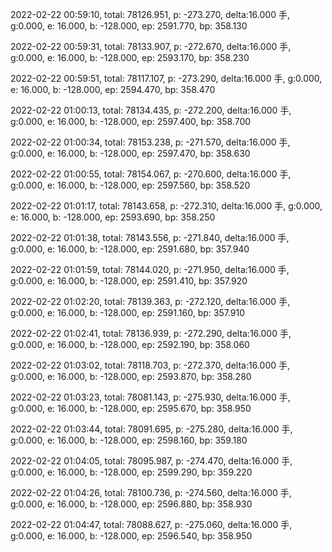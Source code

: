 2022-02-22 00:59:10, total: 78126.951, p: -273.270, delta:16.000 手, g:0.000, e: 16.000, b: -128.000, ep: 2591.770, bp: 358.130

2022-02-22 00:59:31, total: 78133.907, p: -272.670, delta:16.000 手, g:0.000, e: 16.000, b: -128.000, ep: 2593.170, bp: 358.230

2022-02-22 00:59:51, total: 78117.107, p: -273.290, delta:16.000 手, g:0.000, e: 16.000, b: -128.000, ep: 2594.470, bp: 358.470

2022-02-22 01:00:13, total: 78134.435, p: -272.200, delta:16.000 手, g:0.000, e: 16.000, b: -128.000, ep: 2597.400, bp: 358.700

2022-02-22 01:00:34, total: 78153.238, p: -271.570, delta:16.000 手, g:0.000, e: 16.000, b: -128.000, ep: 2597.470, bp: 358.630

2022-02-22 01:00:55, total: 78154.067, p: -270.600, delta:16.000 手, g:0.000, e: 16.000, b: -128.000, ep: 2597.560, bp: 358.520

2022-02-22 01:01:17, total: 78143.658, p: -272.310, delta:16.000 手, g:0.000, e: 16.000, b: -128.000, ep: 2593.690, bp: 358.250

2022-02-22 01:01:38, total: 78143.556, p: -271.840, delta:16.000 手, g:0.000, e: 16.000, b: -128.000, ep: 2591.680, bp: 357.940

2022-02-22 01:01:59, total: 78144.020, p: -271.950, delta:16.000 手, g:0.000, e: 16.000, b: -128.000, ep: 2591.410, bp: 357.920

2022-02-22 01:02:20, total: 78139.363, p: -272.120, delta:16.000 手, g:0.000, e: 16.000, b: -128.000, ep: 2591.160, bp: 357.910

2022-02-22 01:02:41, total: 78136.939, p: -272.290, delta:16.000 手, g:0.000, e: 16.000, b: -128.000, ep: 2592.190, bp: 358.060

2022-02-22 01:03:02, total: 78118.703, p: -272.370, delta:16.000 手, g:0.000, e: 16.000, b: -128.000, ep: 2593.870, bp: 358.280

2022-02-22 01:03:23, total: 78081.143, p: -275.930, delta:16.000 手, g:0.000, e: 16.000, b: -128.000, ep: 2595.670, bp: 358.950

2022-02-22 01:03:44, total: 78091.695, p: -275.280, delta:16.000 手, g:0.000, e: 16.000, b: -128.000, ep: 2598.160, bp: 359.180

2022-02-22 01:04:05, total: 78095.987, p: -274.470, delta:16.000 手, g:0.000, e: 16.000, b: -128.000, ep: 2599.290, bp: 359.220

2022-02-22 01:04:26, total: 78100.736, p: -274.560, delta:16.000 手, g:0.000, e: 16.000, b: -128.000, ep: 2596.880, bp: 358.930

2022-02-22 01:04:47, total: 78088.627, p: -275.060, delta:16.000 手, g:0.000, e: 16.000, b: -128.000, ep: 2596.540, bp: 358.950